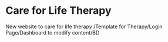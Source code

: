 # Care for Life Therapy
New website to care for life therapy
/Template for Therapy/Login Page/Dashboard to modify content/BD
